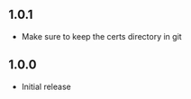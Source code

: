 <!-- https://developers.home-assistant.io/docs/add-ons/presentation#keeping-a-changelog -->

## 1.0.1

- Make sure to keep the certs directory in git

## 1.0.0

- Initial release
